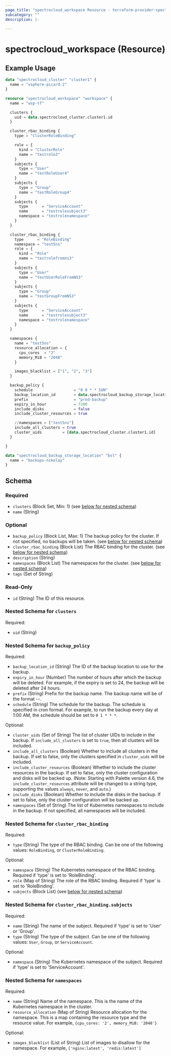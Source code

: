 ```yaml
---
page_title: "spectrocloud_workspace Resource - terraform-provider-spectrocloud"
subcategory: ""
description: |-
  
---
```


# spectrocloud_workspace (Resource)

  

## Example Usage

```terraform
data "spectrocloud_cluster" "cluster1" {
  name = "vsphere-picard-2"
}

resource "spectrocloud_workspace" "workspace" {
  name = "wsp-tf"

  clusters {
    uid = data.spectrocloud_cluster.cluster1.id
  }

  cluster_rbac_binding {
    type = "ClusterRoleBinding"

    role = {
      kind = "ClusterRole"
      name = "testrole3"
    }
    subjects {
      type = "User"
      name = "testRoleUser4"
    }
    subjects {
      type = "Group"
      name = "testRoleGroup4"
    }
    subjects {
      type      = "ServiceAccount"
      name      = "testrolesubject3"
      namespace = "testrolenamespace"
    }
  }

  cluster_rbac_binding {
    type      = "RoleBinding"
    namespace = "test5ns"
    role = {
      kind = "Role"
      name = "testrolefromns3"
    }
    subjects {
      type = "User"
      name = "testUserRoleFromNS3"
    }
    subjects {
      type = "Group"
      name = "testGroupFromNS3"
    }
    subjects {
      type      = "ServiceAccount"
      name      = "testrolesubject3"
      namespace = "testrolenamespace"
    }
  }

  namespaces {
    name = "test5ns"
    resource_allocation = {
      cpu_cores  = "2"
      memory_MiB = "2048"
    }

    images_blacklist = ["1", "2", "3"]
  }

  backup_policy {
    schedule                  = "0 0 * * SUN"
    backup_location_id        = data.spectrocloud_backup_storage_location.bsl.id
    prefix                    = "prod-backup"
    expiry_in_hour            = 7200
    include_disks             = false
    include_cluster_resources = true

    //namespaces = ["test5ns"]
    include_all_clusters = true
    cluster_uids         = [data.spectrocloud_cluster.cluster1.id]
  }

}

data "spectrocloud_backup_storage_location" "bsl" {
  name = "backups-nikolay"
}
```


<!-- schema generated by tfplugindocs -->
## Schema

### Required

- `clusters` (Block Set, Min: 1) (see [below for nested schema](#nestedblock--clusters))
- `name` (String)

### Optional

- `backup_policy` (Block List, Max: 1) The backup policy for the cluster. If not specified, no backups will be taken. (see [below for nested schema](#nestedblock--backup_policy))
- `cluster_rbac_binding` (Block List) The RBAC binding for the cluster. (see [below for nested schema](#nestedblock--cluster_rbac_binding))
- `description` (String)
- `namespaces` (Block List) The namespaces for the cluster. (see [below for nested schema](#nestedblock--namespaces))
- `tags` (Set of String)

### Read-Only

- `id` (String) The ID of this resource.

<a id="nestedblock--clusters"></a>
### Nested Schema for `clusters`

Required:

- `uid` (String)


<a id="nestedblock--backup_policy"></a>
### Nested Schema for `backup_policy`

Required:

- `backup_location_id` (String) The ID of the backup location to use for the backup.
- `expiry_in_hour` (Number) The number of hours after which the backup will be deleted. For example, if the expiry is set to 24, the backup will be deleted after 24 hours.
- `prefix` (String) Prefix for the backup name. The backup name will be of the format <prefix>-<cluster-name>-<timestamp>.
- `schedule` (String) The schedule for the backup. The schedule is specified in cron format. For example, to run the backup every day at 1:00 AM, the schedule should be set to `0 1 * * *`.

Optional:

- `cluster_uids` (Set of String) The list of cluster UIDs to include in the backup. If `include_all_clusters` is set to `true`, then all clusters will be included.
- `include_all_clusters` (Boolean) Whether to include all clusters in the backup. If set to false, only the clusters specified in `cluster_uids` will be included.
- `include_cluster_resources` (Boolean) Whether to include the cluster resources in the backup. If set to false, only the cluster configuration and disks will be backed up. (Note: Starting with Palette version 4.6, the `include_cluster_resources` attribute will be changed to a string type, supporting the values `always`, `never`, and `auto`.)
- `include_disks` (Boolean) Whether to include the disks in the backup. If set to false, only the cluster configuration will be backed up.
- `namespaces` (Set of String) The list of Kubernetes namespaces to include in the backup. If not specified, all namespaces will be included.


<a id="nestedblock--cluster_rbac_binding"></a>
### Nested Schema for `cluster_rbac_binding`

Required:

- `type` (String) The type of the RBAC binding. Can be one of the following values: `RoleBinding`, or `ClusterRoleBinding`.

Optional:

- `namespace` (String) The Kubernetes namespace of the RBAC binding. Required if 'type' is set to 'RoleBinding'.
- `role` (Map of String) The role of the RBAC binding. Required if 'type' is set to 'RoleBinding'.
- `subjects` (Block List) (see [below for nested schema](#nestedblock--cluster_rbac_binding--subjects))

<a id="nestedblock--cluster_rbac_binding--subjects"></a>
### Nested Schema for `cluster_rbac_binding.subjects`

Required:

- `name` (String) The name of the subject. Required if 'type' is set to 'User' or 'Group'.
- `type` (String) The type of the subject. Can be one of the following values: `User`, `Group`, or `ServiceAccount`.

Optional:

- `namespace` (String) The Kubernetes namespace of the subject. Required if 'type' is set to 'ServiceAccount'.



<a id="nestedblock--namespaces"></a>
### Nested Schema for `namespaces`

Required:

- `name` (String) Name of the namespace. This is the name of the Kubernetes namespace in the cluster.
- `resource_allocation` (Map of String) Resource allocation for the namespace. This is a map containing the resource type and the resource value. For example, `{cpu_cores: '2', memory_MiB: '2048'}`

Optional:

- `images_blacklist` (List of String) List of images to disallow for the namespace. For example, `['nginx:latest', 'redis:latest']`